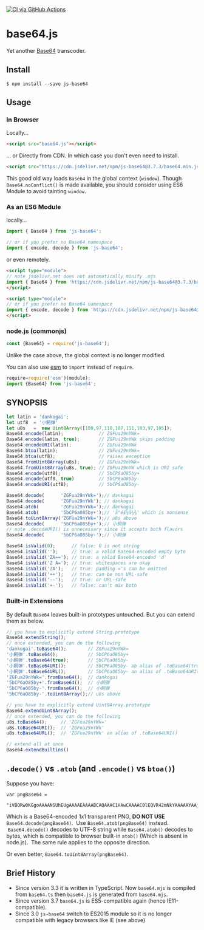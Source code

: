 [![CI via GitHub Actions](https://github.com/dankogai/js-base64/actions/workflows/node.js.yml/badge.svg)](https://github.com/dankogai/js-base64/actions/workflows/node.js.yml)

# base64.js

Yet another [Base64] transcoder.

[Base64]: http://en.wikipedia.org/wiki/Base64

## Install

```shell
$ npm install --save js-base64
```

## Usage

### In Browser

Locally…

```html
<script src="base64.js"></script>
```

… or Directly from CDN.  In which case you don't even need to install.

```html
<script src="https://cdn.jsdelivr.net/npm/js-base64@3.7.3/base64.min.js"></script>
```

This good old way loads `Base64` in the global context (`window`).  Though `Base64.noConflict()` is made available, you should consider using ES6 Module to avoid tainting `window`.

### As an ES6 Module

locally…

```javascript
import { Base64 } from 'js-base64';
```

```javascript
// or if you prefer no Base64 namespace
import { encode, decode } from 'js-base64';
```

or even remotely.

```html
<script type="module">
// note jsdelivr.net does not automatically minify .mjs
import { Base64 } from 'https://cdn.jsdelivr.net/npm/js-base64@3.7.3/base64.mjs';
</script>
```

```html
<script type="module">
// or if you prefer no Base64 namespace
import { encode, decode } from 'https://cdn.jsdelivr.net/npm/js-base64@3.7.3/base64.mjs';
</script>
```

### node.js (commonjs)

```javascript
const {Base64} = require('js-base64');
```

Unlike the case above, the global context is no longer modified.

You can also use [esm] to `import` instead of `require`.

[esm]: https://github.com/standard-things/esm

```javascript
require=require('esm')(module);
import {Base64} from 'js-base64';
```

## SYNOPSIS

```javascript
let latin = 'dankogai';
let utf8  = '小飼弾'
let u8s   =  new Uint8Array([100,97,110,107,111,103,97,105]);
Base64.encode(latin);             // ZGFua29nYWk=
Base64.encode(latin, true);       // ZGFua29nYWk skips padding
Base64.encodeURI(latin);          // ZGFua29nYWk
Base64.btoa(latin);               // ZGFua29nYWk=
Base64.btoa(utf8);                // raises exception
Base64.fromUint8Array(u8s);       // ZGFua29nYWk=
Base64.fromUint8Array(u8s, true); // ZGFua29nYW which is URI safe
Base64.encode(utf8);              // 5bCP6aO85by+
Base64.encode(utf8, true)         // 5bCP6aO85by-
Base64.encodeURI(utf8);           // 5bCP6aO85by-
```

```javascript
Base64.decode(      'ZGFua29nYWk=');// dankogai
Base64.decode(      'ZGFua29nYWk'); // dankogai
Base64.atob(        'ZGFua29nYWk=');// dankogai
Base64.atob(        '5bCP6aO85by+');// 'å°é£¼å¼¾' which is nonsense
Base64.toUint8Array('ZGFua29nYWk=');// u8s above
Base64.decode(      '5bCP6aO85by+');// 小飼弾
// note .decodeURI() is unnecessary since it accepts both flavors
Base64.decode(      '5bCP6aO85by-');// 小飼弾
```

```javascript
Base64.isValid(0);      // false: 0 is not string
Base64.isValid('');     // true: a valid Base64-encoded empty byte
Base64.isValid('ZA=='); // true: a valid Base64-encoded 'd'
Base64.isValid('Z A='); // true: whitespaces are okay
Base64.isValid('ZA');   // true: padding ='s can be omitted
Base64.isValid('++');   // true: can be non URL-safe
Base64.isValid('--');   // true: or URL-safe
Base64.isValid('+-');   // false: can't mix both
```

### Built-in Extensions

By default `Base64` leaves built-in prototypes untouched.  But you can extend them as below.

```javascript
// you have to explicitly extend String.prototype
Base64.extendString();
// once extended, you can do the following
'dankogai'.toBase64();        // ZGFua29nYWk=
'小飼弾'.toBase64();           // 5bCP6aO85by+
'小飼弾'.toBase64(true);       // 5bCP6aO85by-
'小飼弾'.toBase64URI();        // 5bCP6aO85by- ab alias of .toBase64(true)
'小飼弾'.toBase64URL();        // 5bCP6aO85by- an alias of .toBase64URI()
'ZGFua29nYWk='.fromBase64();  // dankogai
'5bCP6aO85by+'.fromBase64();  // 小飼弾
'5bCP6aO85by-'.fromBase64();  // 小飼弾
'5bCP6aO85by-'.toUint8Array();// u8s above
```

```javascript
// you have to explicitly extend Uint8Array.prototype
Base64.extendUint8Array();
// once extended, you can do the following
u8s.toBase64();     // 'ZGFua29nYWk='
u8s.toBase64URI();  // 'ZGFua29nYWk'
u8s.toBase64URL();  // 'ZGFua29nYWk' an alias of .toBase64URI()
```

```javascript
// extend all at once
Base64.extendBuiltins()
```

## `.decode()` vs `.atob` (and `.encode()` vs `btoa()`)

Suppose you have:

```
var pngBase64 = 
  "iVBORw0KGgoAAAANSUhEUgAAAAEAAAABCAQAAAC1HAwCAAAAC0lEQVR42mNkYAAAAAYAAjCB0C8AAAAASUVORK5CYII=";
```

Which is a Base64-encoded 1x1 transparent PNG, **DO NOT USE** `Base64.decode(pngBase64)`.  Use `Base64.atob(pngBase64)` instead.  `Base64.decode()` decodes to UTF-8 string while `Base64.atob()` decodes to bytes, which is compatible to browser built-in `atob()` (Which is absent in node.js).  The same rule applies to the opposite direction.

Or even better, `Base64.toUint8Array(pngBase64)`.

## Brief History

* Since version 3.3 it is written in TypeScript.  Now `base64.mjs` is compiled from `base64.ts` then `base64.js` is generated from `base64.mjs`.
* Since version 3.7 `base64.js` is ES5-compatible again (hence IE11-compatible).
* Since 3.0 `js-base64` switch to ES2015 module so it is no longer compatible with legacy browsers like IE (see above)
